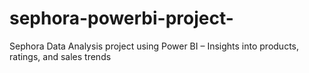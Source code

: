 # sephora-powerbi-project-
Sephora Data Analysis project using Power BI – Insights into products, ratings, and sales trends
